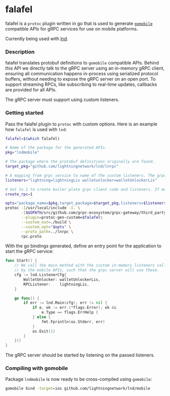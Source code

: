 # falafel
falafel is a `protoc` plugin written in go that is used to generate [`gomobile`](https://godoc.org/golang.org/x/mobile/cmd/gomobile) compatible APIs for gRPC services for use on mobile platforms.

Currently being used with [lnd](https://github.com/lightningnetwork/lnd/tree/master/mobile).

### Description
falafel translates protobuf definitions to `gomobile` compatible APIs. Behind this API we directly talk to the gRPC server using an in-memory gRPC client, ensuring all communication happens in-process using serialized protocol buffers, without needing to expose the gRPC server on an open port. To support streaming RPCs, like subscribing to real-time updates, callbacks are provided for all APIs.

The gRPC server must support using custom listeners.

### Getting started
Pass the falafel plugin to `protoc` with custom options. Here is an example how `falafel` is used with `lnd`:

```bash
falafel=$(which falafel)

# Name of the package for the generated APIs.
pkg="lndmobile"

# The package where the protobuf definitions originally are found.
target_pkg="github.com/lightningnetwork/lnd/lnrpc"

# A mapping from grpc service to name of the custom listeners. The grpc server must be configured to listen on these.
listeners="lightning=lightningLis walletunlocker=walletUnlockerLis"

# Set to 1 to create boiler plate grpc client code and listeners. If more than one proto file is being parsed, it should only be done once.
create_rpc=1

opts="package_name=$pkg,target_package=$target_pkg,listeners=$listeners,mem_rpc=$create_rpc"
protoc -I/usr/local/include -I. \
       -I$GOPATH/src/github.com/grpc-ecosystem/grpc-gateway/third_party/googleapis \
       --plugin=protoc-gen-custom=$falafel\
       --custom_out=./build \
       --custom_opt="$opts" \
       --proto_path=../lnrpc \
       rpc.proto
```

With the go bindings generated, define an entry point for the application to start the gRPC service:

```go
func Start() {
	// We call the main method with the custom in-memory listeners called
	// by the mobile APIs, such that the grpc server will use these.
	cfg := lnd.ListenerCfg{
		WalletUnlocker: walletUnlockerLis,
		RPCListener:    lightningLis,
	}

	go func() {
		if err := lnd.Main(cfg); err != nil {
			if e, ok := err.(*flags.Error); ok &&
				e.Type == flags.ErrHelp {
			} else {
				fmt.Fprintln(os.Stderr, err)
			}
			os.Exit(1)
		}
	}()
}
```

The gRPC server should be started by listening on the passed listeners.

### Compiling with gomobile
Package `lndmobile` is now ready to be cross-compiled using `gomobile`:
```bash
gomobile bind -target=ios github.com/lightningnetwork/lnd/mobile
```
